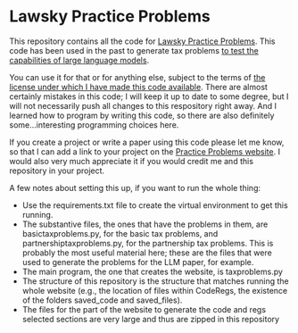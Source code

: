 # Lawsky Practice Problems
This repository contains all the code for [Lawsky Practice Problems](https://www.lawskypracticeproblems.org/). This code has been used in the past to generate tax problems [to test the capabilities of large language models](https://papers.ssrn.com/sol3/papers.cfm?abstract_id=4476325). 

You can use it for that or for anything else, subject to the terms of [the license under which I have made this code available](https://www.gnu.org/licenses/agpl-3.0.en.html). There are almost certainly mistakes in this code; I will keep it up to date to some degree, but I will not necessarily push all changes to this respository right away. And I learned how to program by writing this code, so there are also definitely some...interesting programming choices here. 

If you create a project or write a paper using this code please let me know, so that I can add a link to your project on the [Practice Problems website](https://www.lawskypracticeproblems.org/otherprojects). I would also very much appreciate it if you would credit me and this repository in your project.

A few notes about setting this up, if you want to run the whole thing:
- Use the requirements.txt file to create the virtual environment to get this running.
- The substantive files, the ones that have the problems in them, are basictaxproblems.py, for the basic tax problems, and partnershiptaxproblems.py, for the partnership tax problems. This is probably the most useful material here; these are the files that were used to generate the problems for the LLM paper, for example.
- The main program, the one that creates the website, is taxproblems.py
- The structure of this repository is the structure that matches running the whole website (e.g., the location of files within CodeRegs, the existence of the folders saved_code and saved_files).
- The files for the part of the website to generate the code and regs selected sections are very large and thus are zipped in this repository

